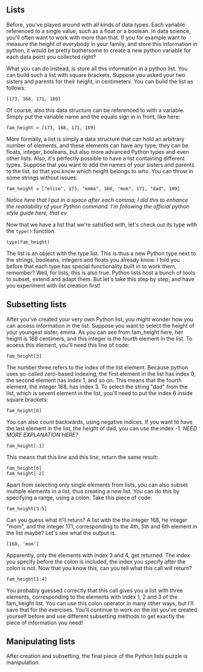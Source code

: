 ## Lists

Before, you've played around with all kinds of data types. Each variable referenced to a single value, such as a float or a boolean. In data science, you'll often want to work with more than that. If you for example want to measure the height of everybody in your family, and store this information in python, it would be pretty bothersome to create a new python variable for each data point you collected right?

What you can do instead, is store all this information in a python list. You can build such a list with square brackets. Suppose you asked your two sisters and parents for their height, in centimeters. You can build the list as follows:

```
[173, 168, 171, 189]
```

Of course, also this data structure can be referenced to with a variable. Simply put the variable name and the equals sign in in front, like here:

```
fam_height = [173, 168, 171, 189]
```

More formally, a list is simply a data structure that can hold an arbitrary number of elements, and these elements can have any type; they can be floats, integer, booleans, but also more advanced Python types and even other lists. Also, it's perfectly possible to have a list containing different types. Suppose that you want to add the names of your sisters and parents to the list, so that you know which height belongs to who. You can throw in some strings without issues:

```
fam_height = ["elise", 173, "emma", 168, "mom", 171, "dad", 189]
```

_Notice here that I put in a space after each comma; I did this to enhance the readability of your Python command. I'm following the official python style guide here, that ev_

Now that we have a list that we're satisfied with, let's check out its type with the `type()` function. 

```
type(fam_height)
```

The list is an object with the type list. This is thus a new Python type next to the strings, booleans, integers and floats you already know. I told you before that each type has special functionality built in to work them, remember? Well, for lists, this is also true. Python lists host a bunch of tools to subset, extend and adapt them. But let's take this step by step, and have you experiment with list creation first!

## Subsetting lists

After you've created your very own Python list, you might wonder how you can access information in the list. Suppose you want to select the height of your youngest sister, emma. As you can see from fam_height here, her height is 168 centimers, and this integer is the fourth element in the list. To access this element, you'll need this line of code:

```
fam_height[3]
```

The number three refers to the index of the list element. Because python uses so-called zero-based indexing, the first element in the list has index 0, the second element has index 1, and so on. This means that the fourth element, the integer 168, has index 3. To select the string "dad" from the list, which is sevent element in the list, you'll need to put the index 6 inside square brackets:

```
fam_height[6]
```

You can also count backwards, using negative indices. If you want to have the last element in the list, the height of dad, you can use the index -1. _NEED MORE EXPLANATION HERE?_

```
fam_height[-1]
```

This means that this line and this line, return the same result:

```
fam_height[6]
fam_height[-2]
```

Apart from selecting only single elements from lists, you can also subset multiple elements in a list, thus creating a new list. You can do this by specifying a range, using a colon. Take this piece of code:

```
fam_height[3:5]
```

Can you guess what it'll return? A list with the the integer 168, he integer "mom", and the integer 171, corresponding to the 4th, 5th and 6th element in the list maybe? Let's see what the output is.

```
[168, 'mom']
```

Apparently, only the elements with index 3 and 4, get returned. The index you specify before the colon is included, the index you specify after the colon is not. Now that you know this, can you tell what this call will return?

```
fam_height[1:4]
```

You probably guessed correctly that this call gives you a list with three elements, corresponding to the elements with index 1, 2 and 3 of the fam_height list. You can use this colon operator in many other ways, but I'll save that for the exercises. You'll continue to work on the list you've created yourself before and use different subsetting methods to get exactly the piece of information you need!

## Manipulating lists

After creation and subsetting, the final piece of the Python lists puzzle is manipulation.

